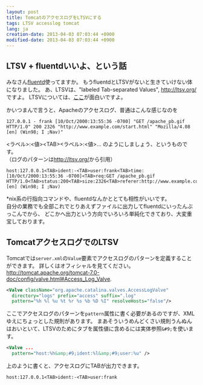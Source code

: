 ```yaml
---
layout: post
title: TomcatのアクセスログをLTSVにする
tags: LTSV accesslog tomcat
lang: ja
creation-date: 2013-04-03 07:03:44 +0900
modified-date: 2013-04-03 07:03:44 +0900
---
```

## LTSV + fluentdいいよ、という話

みなさん[fluentd](http://fluentd.org/)使ってますか。
もうfluentdとLTSVがないと生きていけない体になりました。
あ、LTSVは、"labeled Tab-separated Values", <http://ltsv.org/>ですよ。
LTSVについては、[ここ](http://d.hatena.ne.jp/naoya/20130207)が面白いですよ。

かいつまんで言うと、Apacheのアクセスログ、普通はこんな感じなのを

    127.0.0.1 - frank [10/Oct/2000:13:55:36 -0700] "GET /apache_pb.gif HTTP/1.0" 200 2326 "http://www.example.com/start.html" "Mozilla/4.08 [en] (Win98; I ;Nav)"

\<ラベル>:\<値>\<TAB>\<ラベル>:\<値>... のようにしましょう、というものです。  
（ログのパターンは<http://ltsv.org/>から引用）

    host:127.0.0.1<TAB>ident:-<TAB>user:frank<TAB>time:[10/Oct/2000:13:55:36 -0700]<TAB>req:GET /apache_pb.gif HTTP/1.0<TAB>status:200<TAB>size:2326<TAB>referer:http://www.example.com/start.html<TAB>ua:Mozilla/4.08 [en] (Win98; I ;Nav)

\*nix系の行指向コマンドや、fluentdなんかととても相性がいいです。  
自分の業務でも全部これでとりあえずファイルに出力してfluentdにいったんぶっこんでから、
どこかへ出力という方向でいろいろ単純化できており、大変重宝しております。


## TomcatアクセスログでのLTSV

Tomcatでは`server.xml`の`Value`要素でアクセスログのパターンを定義することができます。
詳しくはオフィシャルを見てください。<http://tomcat.apache.org/tomcat-7.0-doc/config/valve.html#Access_Log_Valve>.

```xml
<Valve className="org.apache.catalina.valves.AccessLogValve"
  directory="logs" prefix="access" suffix=".log"
  pattern="%h %l %u %t %r %s %b %D %I" resolveHosts="false"/>
```

ここでアクセスログのパターンを`pattern`属性に書く必要があるのですが、XMLゆえにちょっとした規則があります。
まあそういうめんどくさい規則うんぬんはおいといて、LTSVのためにタブを属性値に含めるには実体参照`&#9;`を使います。

```xml
<Valve ...
  pattern="host:%h&amp;#9;ident:%l&amp;#9;user:%u" />
```

上のように書くと、アクセスログにTABが出力できます。

    host:127.0.0.1<TAB>ident:-<TAB>user:frank
